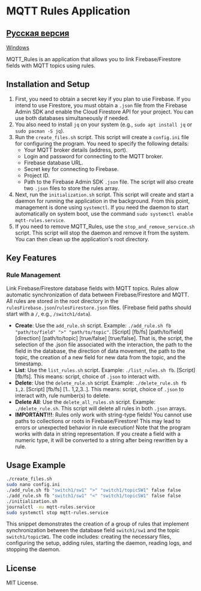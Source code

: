 # MQTT Rules Application

[Русская версия](README.ru.md)
---
[Windows](https://github.com/Naillin/MQTT_Client.git)

MQTT_Rules is an application that allows you to link Firebase/Firestore fields with MQTT topics using rules.

## Installation and Setup

1. First, you need to obtain a secret key if you plan to use Firebase. If you intend to use Firestore, you must obtain a `.json` file from the Firebase Admin SDK and enable the Cloud Firestore API for your project. You can use both databases simultaneously if needed.
2. You also need to install `jq` on your system (e.g., `sudo apt install jq` or `sudo pacman -S jq`).
3. Run the `create_files.sh` script. This script will create a `config.ini` file for configuring the program. You need to specify the following details:
   - Your MQTT broker details (address, port).
   - Login and password for connecting to the MQTT broker.
   - Firebase database URL.
   - Secret key for connecting to Firebase.
   - Project ID.
   - Path to the Firebase Admin SDK `.json` file.
   The script will also create two `.json` files to store the rules array.
4. Next, run the `initialization.sh` script. This script will create and start a daemon for running the application in the background. From this point, management is done using `systemctl`. If you need the daemon to start automatically on system boot, use the command `sudo systemctl enable mqtt-rules.service`.
5. If you need to remove MQTT_Rules, use the `stop_and_remove_service.sh` script. This script will stop the daemon and remove it from the system. You can then clean up the application's root directory.

## Key Features

### Rule Management

Link Firebase/Firestore database fields with MQTT topics. Rules allow automatic synchronization of data between Firebase/Firestore and MQTT. All rules are stored in the root directory in the `rulesFirebase.json`/`rulesFirestore.json` files. (Firebase field paths should start with a `/`, e.g., `/switch1/data`).
- **Create**: Use the `add_rule.sh` script. Example: `./add_rule.sh fb "path/to/field" ">" "path/to/topic"`. [Script] [fb/fs] [path/to/field] [direction] [path/to/topic] [true/false] [true/false]. That is, the script, the selection of the .json file associated with the interaction, the path to the field in the database, the direction of data movement, the path to the topic, the creation of a new field for new data from the topic, and the timestamp.
- **List**: Use the `list_rules.sh` script. Example: `./list_rules.sh fb`. [Script] [fb/fs]. This means: script, choice of `.json` to interact with.
- **Delete**: Use the `delete_rule.sh` script. Example: `./delete_rule.sh fb 1,2`. [Script] [fb/fs] [1.. 1,2,3..]. This means: script, choice of `.json` to interact with, rule number(s) to delete.
- **Delete All**: Use the `delete_all_rules.sh` script. Example: `./delete_rule.sh`. This script will delete all rules in both `.json` arrays.
- **IMPORTANT!!!**: Rules only work with string-type fields! You cannot use paths to collections or roots in Firebase/Firestore! This may lead to errors or unexpected behavior in rule execution! Note that the program works with data in string representation. If you create a field with a numeric type, it will be converted to a string after being rewritten by a rule.

## Usage Example

```bash
./create_files.sh
sudo nano config.ini
./add_rule.sh fb "switch1/sw1" ">" "switch1/topicSW1" false false
./add_rule.sh fb "switch1/sw1" "<" "switch1/topicSW1" false false
./initialization.sh
journalctl -xu mqtt-rules.service
sudo systemctl stop mqtt-rules.service
```
This snippet demonstrates the creation of a group of rules that implement synchronization between the database field `switch1/sw1` and the topic `switch1/topicSW1`. The code includes: creating the necessary files, configuring the setup, adding rules, starting the daemon, reading logs, and stopping the daemon.

## License

MIT License.
